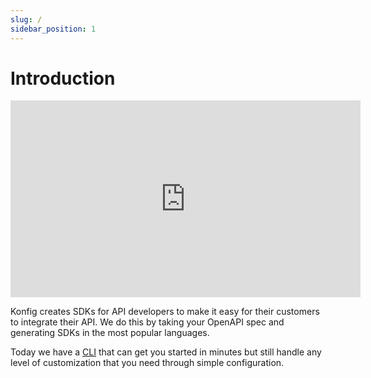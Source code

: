 ```yaml
---
slug: /
sidebar_position: 1
---
```


# Introduction

<iframe width="560" height="315" src="https://www.youtube.com/embed/_rbFV2RmAc4" title="YouTube video player" frameborder="0" allow="accelerometer; autoplay; clipboard-write; encrypted-media; gyroscope; picture-in-picture" allowfullscreen></iframe>

Konfig creates SDKs for API developers to make it easy for their customers to
integrate their API. We do this by taking your OpenAPI spec and generating SDKs
in the most popular languages.

Today we have a [CLI](https://www.npmjs.com/package/konfig-cli) that can get you
started in minutes but still handle any level of customization that you need
through simple configuration.
